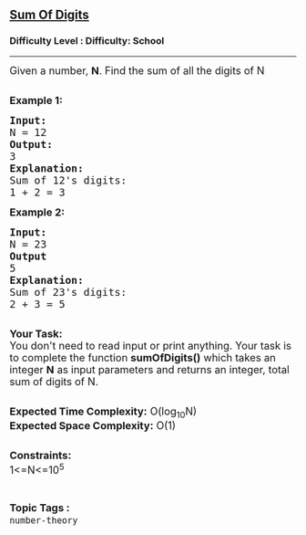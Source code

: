 <h2><a href="https://www.geeksforgeeks.org/problems/sum-of-digits1742/1?page=2&difficulty=School&sortBy=submissions">Sum Of Digits</a></h2><h3>Difficulty Level : Difficulty: School</h3><hr><div class="problems_problem_content__Xm_eO"><p><span style="font-size:18px">Given a number,&nbsp;<strong>N</strong>. Find the sum of all the digits of N</span><br>
&nbsp;</p>

<p><span style="font-size:18px"><strong>Example 1:</strong></span></p>

<pre><span style="font-size:18px"><strong>Input:
</strong>N = 12<strong>
Output:
</strong>3<strong>
Explanation:</strong>
Sum of 12's digits:
1 + 2 = 3</span></pre>

<p><span style="font-size:18px"><strong>Example 2:</strong></span></p>

<pre><span style="font-size:18px"><strong>Input:
</strong>N = 23<strong>
Output
</strong>5<strong>
Explanation:
</strong>Sum of 23's digits:
2 + 3 = 5
</span></pre>

<p><br>
<span style="font-size:18px"><strong>Your Task:</strong><br>
You don't need to read input or print anything. Your task is to complete the function <strong>sumOfDigits()</strong>&nbsp;which takes&nbsp;an integer&nbsp;<strong>N</strong>&nbsp;as input parameters&nbsp;and returns an integer, total sum of digits of N.</span></p>

<p><br>
<span style="font-size:18px"><strong>Expected Time Complexity:</strong> O(log<sub>10</sub>N)<br>
<strong>Expected Space Complexity:</strong> O(1)</span><br>
&nbsp;</p>

<p><span style="font-size:18px"><strong>Constraints:</strong><br>
1&lt;=N&lt;=10<sup>5</sup></span></p>
</div><br><p><span style=font-size:18px><strong>Topic Tags : </strong><br><code>number-theory</code>&nbsp;